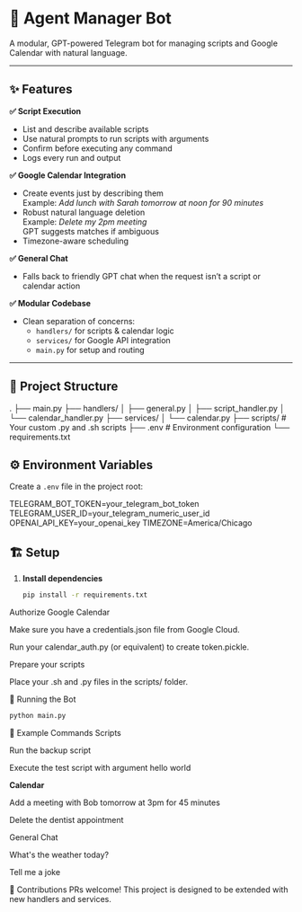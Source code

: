 # 🧠 Agent Manager Bot

A modular, GPT-powered Telegram bot for managing scripts and Google Calendar with natural language.

---

## ✨ Features

**✅ Script Execution**
- List and describe available scripts
- Use natural prompts to run scripts with arguments
- Confirm before executing any command
- Logs every run and output

**✅ Google Calendar Integration**
- Create events just by describing them  
  Example: *Add lunch with Sarah tomorrow at noon for 90 minutes*
- Robust natural language deletion  
  Example: *Delete my 2pm meeting*  
  GPT suggests matches if ambiguous
- Timezone-aware scheduling

**✅ General Chat**
- Falls back to friendly GPT chat when the request isn’t a script or calendar action

**✅ Modular Codebase**
- Clean separation of concerns:
  - `handlers/` for scripts & calendar logic
  - `services/` for Google API integration
  - `main.py` for setup and routing

---

## 📁 Project Structure

.
├── main.py
├── handlers/
│ ├── general.py
│ ├── script_handler.py
│ └── calendar_handler.py
├── services/
│ └── calendar.py
├── scripts/ # Your custom .py and .sh scripts
├── .env # Environment configuration
└── requirements.txt



## ⚙️ Environment Variables

Create a `.env` file in the project root:

TELEGRAM_BOT_TOKEN=your_telegram_bot_token
TELEGRAM_USER_ID=your_telegram_numeric_user_id
OPENAI_API_KEY=your_openai_key
TIMEZONE=America/Chicago


## 🏗️ Setup

1. **Install dependencies**

   ```bash
   pip install -r requirements.txt
Authorize Google Calendar

Make sure you have a credentials.json file from Google Cloud.

Run your calendar_auth.py (or equivalent) to create token.pickle.

Prepare your scripts

Place your .sh and .py files in the scripts/ folder.

🚀 Running the Bot
```bash
python main.py
```
💬 Example Commands
Scripts

Run the backup script

Execute the test script with argument hello world

**Calendar**

Add a meeting with Bob tomorrow at 3pm for 45 minutes

Delete the dentist appointment

General Chat

What's the weather today?

Tell me a joke

🙌 Contributions
PRs welcome! This project is designed to be extended with new handlers and services.

